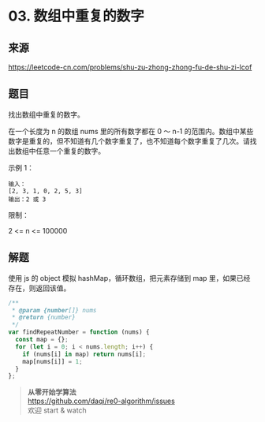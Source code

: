 # 03. 数组中重复的数字

## 来源

https://leetcode-cn.com/problems/shu-zu-zhong-zhong-fu-de-shu-zi-lcof

## 题目

找出数组中重复的数字。

在一个长度为 n 的数组 nums 里的所有数字都在 0 ～ n-1 的范围内。数组中某些数字是重复的，但不知道有几个数字重复了，也不知道每个数字重复了几次。请找出数组中任意一个重复的数字。

示例 1：

```
输入：
[2, 3, 1, 0, 2, 5, 3]
输出：2 或 3
```

限制：

2 <= n <= 100000

## 解题

使用 js 的 object 模拟 hashMap，循环数组，把元素存储到 map 里，如果已经存在，则返回该值。

```js
/**
 * @param {number[]} nums
 * @return {number}
 */
var findRepeatNumber = function (nums) {
  const map = {};
  for (let i = 0; i < nums.length; i++) {
    if (nums[i] in map) return nums[i];
    map[nums[i]] = 1;
  }
};
```

> **从零开始学算法**  
> https://github.com/daqi/re0-algorithm/issues  
> 欢迎 start & watch
